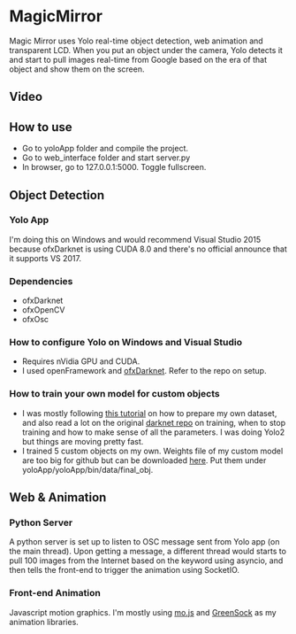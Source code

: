 # MagicMirror

Magic Mirror uses Yolo real-time object detection, web animation and transparent LCD. When you put an object under the camera, Yolo detects it and start to pull images real-time from Google based on the era of that object and show them on the screen.

## Video


## How to use
* Go to yoloApp folder and compile the project.
* Go to web_interface folder and start server.py
* In browser, go to 127.0.0.1:5000. Toggle fullscreen.

## Object Detection
### Yolo App
I'm doing this on Windows and would recommend Visual Studio 2015 because ofxDarknet is using CUDA 8.0 and there's no official announce that it supports VS 2017.

### Dependencies
* ofxDarknet
* ofxOpenCV
* ofxOsc

### How to configure Yolo on Windows and Visual Studio
* Requires nVidia GPU and CUDA.
* I used openFramework and [ofxDarknet](https://github.com/mrzl/ofxDarknet). Refer to the repo on setup.

### How to train your own model for custom objects
* I was mostly following [this tutorial](https://timebutt.github.io/static/how-to-train-yolov2-to-detect-custom-objects/) on how to prepare my own dataset, and also read a lot on the original [darknet repo](https://github.com/AlexeyAB/darknet) on training, when to stop training and how to make sense of all the parameters. I was doing Yolo2 but things are moving pretty fast.
* I trained 5 custom objects on my own. Weights file of my custom model are too big for github but can be downloaded [here](https://drive.google.com/open?id=1GfJvZICA189mMn_870l5hiDociMFAJrq). Put them under yoloApp/yoloApp/bin/data/final_obj.


## Web & Animation

### Python Server
A python server is set up to listen to OSC message sent from Yolo app (on the main thread). Upon getting a message, a different thread would starts to pull 100 images from the Internet based on the keyword using asyncio, and then tells the front-end to trigger the animation using SocketIO.

### Front-end Animation
Javascript motion graphics. I'm mostly using [mo.js](http://mojs.io/) and [GreenSock](https://greensock.com/) as my animation libraries.


